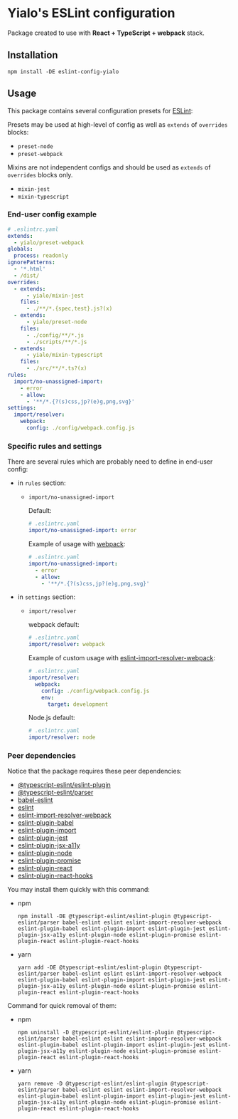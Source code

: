 # Yialo's ESLint configuration

Package created to use with **React + TypeScript + webpack** stack.

## Installation

```shell
npm install -DE eslint-config-yialo
```

## Usage

This package contains several configuration presets for [ESLint](https://github.com/eslint/eslint):

Presets may be used at high-level of config as well as `extends` of `overrides` blocks:

* `preset-node`
* `preset-webpack`

Mixins are not independent configs and should be used as `extends` of `overrides` blocks only.

* `mixin-jest`
* `mixin-typescript`

### End-user config example

```yaml
# .eslintrc.yaml
extends:
  - yialo/preset-webpack
globals:
  process: readonly
ignorePatterns:
  - '*.html'
  - /dist/
overrides:
  - extends:
      - yialo/mixin-jest
    files:
      - ./**/*.{spec,test}.js?(x)
  - extends:
      - yialo/preset-node
    files:
      - ./config/**/*.js
      - ./scripts/**/*.js
  - extends:
      - yialo/mixin-typescript
    files:
      - ./src/**/*.ts?(x)
rules:
  import/no-unassigned-import:
    - error
    - allow:
      - '**/*.{?(s)css,jp?(e)g,png,svg}'
settings:
  import/resolver:
    webpack:
      config: ./config/webpack.config.js
```

### Specific rules and settings

There are several rules which are probably need to define in end-user config:

* in `rules` section:
  * `import/no-unassigned-import`

    Default:

    ```yaml
    # .eslintrc.yaml
    import/no-unassigned-import: error
    ```

    Example of usage with [webpack](https://webpack.js.org/):

    ```yaml
    # .eslintrc.yaml
    import/no-unassigned-import:
      - error
      - allow:
        - '**/*.{?(s)css,jp?(e)g,png,svg}'
    ```

* in `settings` section:
  * `import/resolver`

    webpack default:

    ```yaml
    # .eslintrc.yaml
    import/resolver: webpack
    ```

    Example of custom usage with [eslint-import-resolver-webpack](https://www.npmjs.com/package/eslint-import-resolver-webpack):

    ```yaml
    # .eslintrc.yaml
    import/resolver:
      webpack:
        config: ./config/webpack.config.js
        env:
          target: development
    ```

    Node.js default:

    ```yaml
    # .eslintrc.yaml
    import/resolver: node
    ```

### Peer dependencies

Notice that the package requires these peer dependencies:

* [@typescript-eslint/eslint-plugin](https://www.npmjs.com/package/@typescript-eslint/eslint-plugin)
* [@typescript-eslint/parser](https://www.npmjs.com/package/@typescript-eslint/parser)
* [babel-eslint](https://www.npmjs.com/package/babel-eslint)
* [eslint](https://www.npmjs.com/package/eslint)
* [eslint-import-resolver-webpack](https://www.npmjs.com/package/eslint-import-resolver-webpack)
* [eslint-plugin-babel](https://www.npmjs.com/package/eslint-plugin-babel)
* [eslint-plugin-import](https://www.npmjs.com/package/eslint-plugin-import)
* [eslint-plugin-jest](https://www.npmjs.com/package/eslint-plugin-jest)
* [eslint-plugin-jsx-a11y](https://www.npmjs.com/package/eslint-plugin-jsx-a11y)
* [eslint-plugin-node](https://www.npmjs.com/package/eslint-plugin-node)
* [eslint-plugin-promise](https://www.npmjs.com/package/eslint-plugin-promise)
* [eslint-plugin-react](https://www.npmjs.com/package/eslint-plugin-react)
* [eslint-plugin-react-hooks](https://www.npmjs.com/package/eslint-plugin-react-hooks)

You may install them quickly with this command:

* npm

  ```shell
  npm install -DE @typescript-eslint/eslint-plugin @typescript-eslint/parser babel-eslint eslint eslint-import-resolver-webpack eslint-plugin-babel eslint-plugin-import eslint-plugin-jest eslint-plugin-jsx-a11y eslint-plugin-node eslint-plugin-promise eslint-plugin-react eslint-plugin-react-hooks
  ```

* yarn

  ```shell
  yarn add -DE @typescript-eslint/eslint-plugin @typescript-eslint/parser babel-eslint eslint eslint-import-resolver-webpack eslint-plugin-babel eslint-plugin-import eslint-plugin-jest eslint-plugin-jsx-a11y eslint-plugin-node eslint-plugin-promise eslint-plugin-react eslint-plugin-react-hooks
  ```

Command for quick removal of them:

* npm

  ```shell
  npm uninstall -D @typescript-eslint/eslint-plugin @typescript-eslint/parser babel-eslint eslint eslint-import-resolver-webpack eslint-plugin-babel eslint-plugin-import eslint-plugin-jest eslint-plugin-jsx-a11y eslint-plugin-node eslint-plugin-promise eslint-plugin-react eslint-plugin-react-hooks
  ```

* yarn

  ```shell
  yarn remove -D @typescript-eslint/eslint-plugin @typescript-eslint/parser babel-eslint eslint eslint-import-resolver-webpack eslint-plugin-babel eslint-plugin-import eslint-plugin-jest eslint-plugin-jsx-a11y eslint-plugin-node eslint-plugin-promise eslint-plugin-react eslint-plugin-react-hooks
  ```
